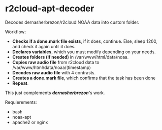 # r2cloud-apt-decoder
Decodes dernasherbrezon/r2cloud NOAA data into custom folder.


Workflow:

- **Checks if a done.mark file exists**, if it does, continue. Else, sleep 1200, and check it again until it does.
- **Declares variables**, which you must modify depending on your needs.
- **Creates folders (if needed)** in /var/www/html/data/noaa.
- **Copies raw audio file** from r2cloud data to /var/www/html/data/noaa/(timestamp)
- **Decodes raw audio file** with 4 contrasts.
- **Creates a done.mark file**, which confirms that the task has been done
- **Repeat**.


This just complements **_dernasherbrezon_**'s work.

Requierements:
- bash
- noaa-apt
- apache2 or nginx
